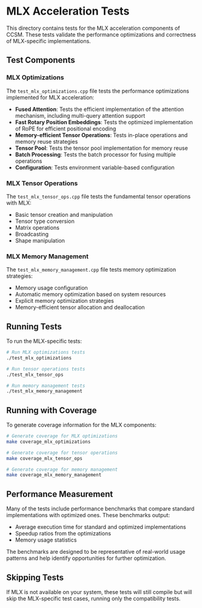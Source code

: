 # MLX Acceleration Tests

This directory contains tests for the MLX acceleration components of CCSM. These tests validate the performance optimizations and correctness of MLX-specific implementations.

## Test Components

### MLX Optimizations

The `test_mlx_optimizations.cpp` file tests the performance optimizations implemented for MLX acceleration:

- **Fused Attention**: Tests the efficient implementation of the attention mechanism, including multi-query attention support
- **Fast Rotary Position Embeddings**: Tests the optimized implementation of RoPE for efficient positional encoding
- **Memory-efficient Tensor Operations**: Tests in-place operations and memory reuse strategies
- **Tensor Pool**: Tests the tensor pool implementation for memory reuse
- **Batch Processing**: Tests the batch processor for fusing multiple operations
- **Configuration**: Tests environment variable-based configuration

### MLX Tensor Operations

The `test_mlx_tensor_ops.cpp` file tests the fundamental tensor operations with MLX:

- Basic tensor creation and manipulation
- Tensor type conversion
- Matrix operations
- Broadcasting
- Shape manipulation

### MLX Memory Management

The `test_mlx_memory_management.cpp` file tests memory optimization strategies:

- Memory usage configuration
- Automatic memory optimization based on system resources
- Explicit memory optimization strategies
- Memory-efficient tensor allocation and deallocation

## Running Tests

To run the MLX-specific tests:

```bash
# Run MLX optimizations tests
./test_mlx_optimizations

# Run tensor operations tests
./test_mlx_tensor_ops

# Run memory management tests
./test_mlx_memory_management
```

## Running with Coverage

To generate coverage information for the MLX components:

```bash
# Generate coverage for MLX optimizations
make coverage_mlx_optimizations

# Generate coverage for tensor operations
make coverage_mlx_tensor_ops

# Generate coverage for memory management
make coverage_mlx_memory_management
```

## Performance Measurement

Many of the tests include performance benchmarks that compare standard implementations with optimized ones. These benchmarks output:

- Average execution time for standard and optimized implementations
- Speedup ratios from the optimizations
- Memory usage statistics

The benchmarks are designed to be representative of real-world usage patterns and help identify opportunities for further optimization.

## Skipping Tests

If MLX is not available on your system, these tests will still compile but will skip the MLX-specific test cases, running only the compatibility tests.